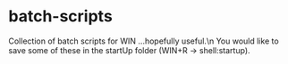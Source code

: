 # batch-scripts
Collection of batch scripts for WIN ...hopefully useful.\n
You would like to save some of these in the startUp folder (WIN+R -> shell:startup).


